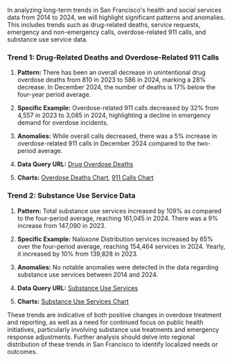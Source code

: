 In analyzing long-term trends in San Francisco's health and social services data from 2014 to 2024, we will highlight significant patterns and anomalies. This includes trends such as drug-related deaths, service requests, emergency and non-emergency calls, overdose-related 911 calls, and substance use service data.

### Trend 1: Drug-Related Deaths and Overdose-Related 911 Calls

1. **Pattern:** There has been an overall decrease in unintentional drug overdose deaths from 810 in 2023 to 586 in 2024, marking a 28% decrease. In December 2024, the number of deaths is 17% below the four-year period average.

2. **Specific Example:** Overdose-related 911 calls decreased by 32% from 4,557 in 2023 to 3,085 in 2024, highlighting a decline in emergency demand for overdose incidents.

3. **Anomalies:** While overall calls decreased, there was a 5% increase in overdose-related 911 calls in December 2024 compared to the two-period average.

4. **Data Query URL:** [Drug Overdose Deaths](https://data.sfgov.org/resource/jxrr-bmra.json?%24query=SELECT+year%2C+SUM%28total_deaths%29+AS+death_count+WHERE+month_start_date+%3E%3D%272014-01-01%27+GROUP+BY+year+ORDER+BY+year+LIMIT+5000+OFFSET+0)
   
5. **Charts:** [Overdose Deaths Chart](output/jxrr-bmra.json.html), [911 Calls Chart](output/ed3a-sn39.json.html)

### Trend 2: Substance Use Service Data

1. **Pattern:** Total substance use services increased by 109% as compared to the four-period average, reaching 161,045 in 2024. There was a 9% increase from 147,090 in 2023.

2. **Specific Example:** Naloxone Distribution services increased by 65% over the four-period average, reaching 154,464 services in 2024. Yearly, it increased by 10% from 139,828 in 2023.

3. **Anomalies:** No notable anomalies were detected in the data regarding substance use services between 2014 and 2024.

4. **Data Query URL:** [Substance Use Services](https://data.sfgov.org/resource/ubf6-e57x.json?%24query=SELECT+year%2C+sum%28metric_value%29+as+total_services%2C+service_category%2C+metric+WHERE+data_loaded_at+%3E%3D%272014-01-01%27+GROUP+BY+year%2C+service_category%2C+metric+LIMIT+5000+OFFSET+0)
   
5. **Charts:** [Substance Use Services Chart](output/ubf6-e57x.json.html)

These trends are indicative of both positive changes in overdose treatment and reporting, as well as a need for continued focus on public health initiatives, particularly involving substance use treatments and emergency response adjustments. Further analysis should delve into regional distribution of these trends in San Francisco to identify localized needs or outcomes.